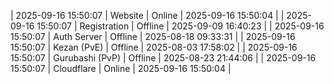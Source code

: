 | 2025-09-16 15:50:07 | Website | Online | 2025-09-16 15:50:04 |
| 2025-09-16 15:50:07 | Registration | Offline | 2025-09-09 16:40:23 |
| 2025-09-16 15:50:07 | Auth Server | Offline | 2025-08-18 09:33:31 |
| 2025-09-16 15:50:07 | Kezan (PvE) | Offline | 2025-08-03 17:58:02 |
| 2025-09-16 15:50:07 | Gurubashi (PvP) | Offline | 2025-08-23 21:44:06 |
| 2025-09-16 15:50:07 | Cloudflare | Online | 2025-09-16 15:50:04 |
